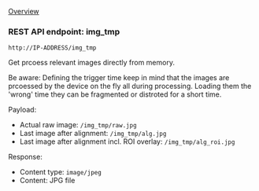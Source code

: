 [Overview](_Overview.md) 

### REST API endpoint: img_tmp

`http://IP-ADDRESS/img_tmp`


Get prcoess relevant images directly from memory.

Be aware: Defining the trigger time keep in mind that the images are prcoessed by the device on the fly all during processing. Loading them the 'wrong' time they can be fragmented or distroted for a short time.

Payload:
- Actual raw image: `/img_tmp/raw.jpg`
- Last image after alignment: `/img_tmp/alg.jpg`
- Last image after alignment incl. ROI overlay: `/img_tmp/alg_roi.jpg`


Response:
  - Content type: `image/jpeg`
  - Content: JPG file
